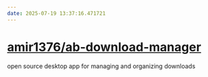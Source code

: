 ```yaml
---
date: 2025-07-19 13:37:16.471721
---
```


# [amir1376/ab-download-manager](https://github.com/amir1376/ab-download-manager)

open source desktop app for managing and organizing downloads